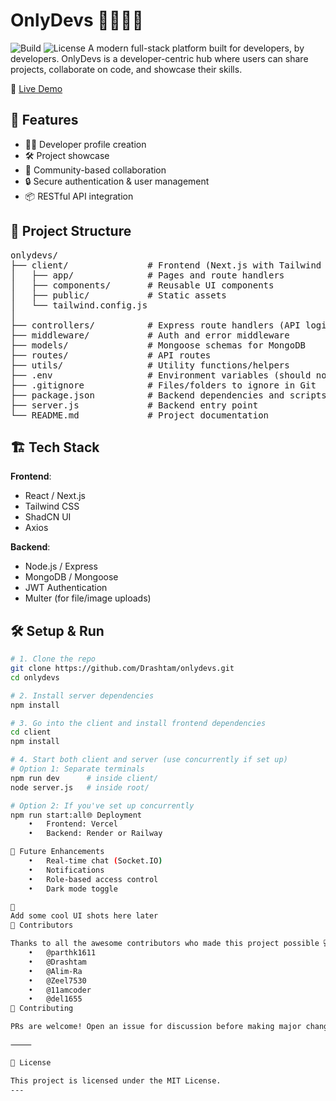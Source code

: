 # OnlyDevs 👩‍💻👨‍💻
![Build](https://img.shields.io/badge/build-passing-brightgreen)
![License](https://img.shields.io/badge/license-MIT-blue)
A modern full-stack platform built for developers, by developers. OnlyDevs is a developer-centric hub where users can share projects, collaborate on code, and showcase their skills.


🔗 [Live Demo](https://onlydevs.vercel.app)


## 🚀 Features

- 🧑‍💻 Developer profile creation
- 🛠️ Project showcase
- 💬 Community-based collaboration
- 🔒 Secure authentication & user management
- 📦 RESTful API integration

## 📂 Project Structure
<pre>
onlydevs/
├── client/               # Frontend (Next.js with Tailwind & ShadCN)
│   ├── app/              # Pages and route handlers
│   ├── components/       # Reusable UI components
│   ├── public/           # Static assets
│   └── tailwind.config.js
│
├── controllers/          # Express route handlers (API logic)
├── middleware/           # Auth and error middleware
├── models/               # Mongoose schemas for MongoDB
├── routes/               # API routes
├── utils/                # Utility functions/helpers
├── .env                  # Environment variables (should not be committed)
├── .gitignore            # Files/folders to ignore in Git
├── package.json          # Backend dependencies and scripts
├── server.js             # Backend entry point
└── README.md             # Project documentation
</pre>

## 🏗️ Tech Stack

**Frontend**:		
- React / Next.js
- Tailwind CSS
- ShadCN UI
- Axios

**Backend**:
- Node.js / Express
- MongoDB / Mongoose
- JWT Authentication
- Multer (for file/image uploads)


## 🛠️ Setup & Run

```bash
# 1. Clone the repo
git clone https://github.com/Drashtam/onlydevs.git
cd onlydevs

# 2. Install server dependencies
npm install

# 3. Go into the client and install frontend dependencies
cd client
npm install

# 4. Start both client and server (use concurrently if set up)
# Option 1: Separate terminals
npm run dev      # inside client/
node server.js   # inside root/

# Option 2: If you've set up concurrently
npm run start:all🌐 Deployment
	•	Frontend: Vercel
	•	Backend: Render or Railway

🧠 Future Enhancements
	•	Real-time chat (Socket.IO)
	•	Notifications
	•	Role-based access control
	•	Dark mode toggle

📸 
Add some cool UI shots here later
👥 Contributors

Thanks to all the awesome contributors who made this project possible 💻❤️
	•	@parthk1611
	•	@Drashtam
	•	@Alim-Ra
	•	@Zeel7530
	•	@11amcoder
	•	@del1655
🙌 Contributing

PRs are welcome! Open an issue for discussion before making major changes.

⸻

📄 License

This project is licensed under the MIT License.
---

